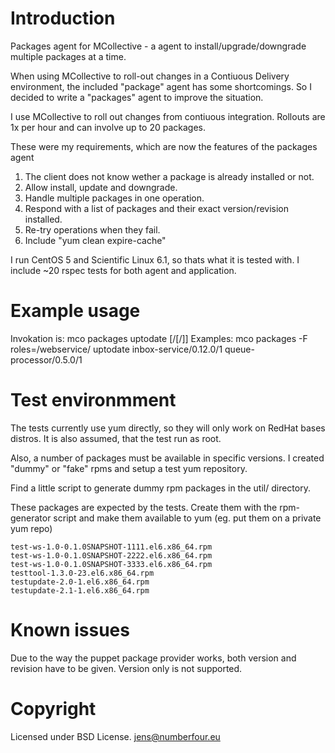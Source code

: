 # Introduction

Packages agent for MCollective - a agent to install/upgrade/downgrade
multiple packages at a time.

When using MCollective to roll-out changes in a Contiuous Delivery
environment, the included "package" agent has some shortcomings. So I
decided to write a "packages" agent to improve the situation.

I use MCollective to roll out changes from contiuous
integration. Rollouts are 1x per hour and can involve up to 20
packages.

These were my requirements, which are now the features of the packages agent

1. The client does not know wether a package is already installed or not.
2. Allow install, update and downgrade.
3. Handle multiple packages in one operation.
4. Respond with a list of packages and their exact version/revision installed.
5. Re-try operations when they fail.
6. Include "yum clean expire-cache"

I run CentOS 5 and Scientific Linux 6.1, so thats what it is tested
with. I include ~20 rspec tests for both agent and application.

# Example usage

Invokation is: mco packages uptodate <pkg-name>[/<pkg-version>[/<pkg-release>]]
Examples:      mco packages -F roles=/webservice/ uptodate inbox-service/0.12.0/1 queue-processor/0.5.0/1

# Test environmment

The tests currently use yum directly, so they will only work on RedHat bases distros.
It is also assumed, that the test run as root.

Also, a number of packages must be available in specific versions. I
created "dummy" or "fake" rpms and setup a test yum repository.

Find a little script to generate dummy rpm packages in the util/ directory.

These packages are expected by the tests. Create them with the
rpm-generator script and make them available to yum (eg. put them on a
private yum repo)

    test-ws-1.0-0.1.0SNAPSHOT-1111.el6.x86_64.rpm
    test-ws-1.0-0.1.0SNAPSHOT-2222.el6.x86_64.rpm
    test-ws-1.0-0.1.0SNAPSHOT-3333.el6.x86_64.rpm
    testtool-1.3.0-23.el6.x86_64.rpm
    testupdate-2.0-1.el6.x86_64.rpm
    testupdate-2.1-1.el6.x86_64.rpm

# Known issues

Due to the way the puppet package provider works, both version and
revision have to be given. Version only is not supported.

# Copyright

Licensed under BSD License. <jens@numberfour.eu>
